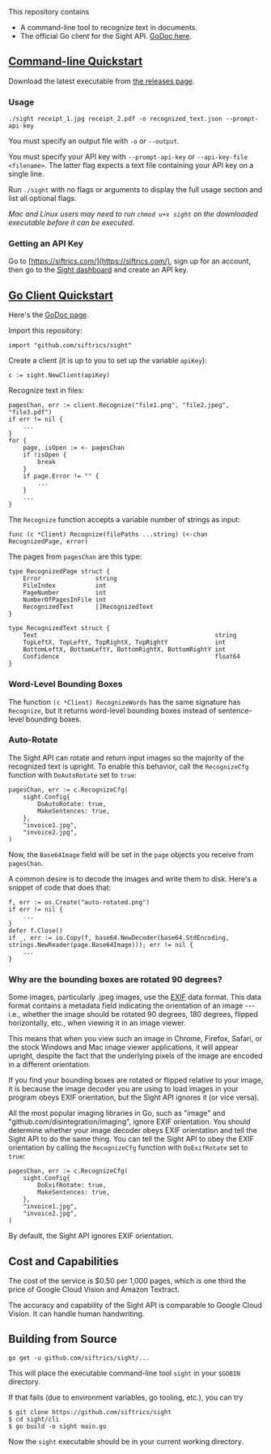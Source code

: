 This repository contains

- A command-line tool to recognize text in documents.
- The official Go client for the Sight API. [GoDoc here](https://godoc.org/github.com/siftrics/sight).

## [Command-line Quickstart](#command-line-quickstart)

Download the latest executable from [the releases page](https://github.com/siftrics/sight/releases).

### Usage

```
./sight receipt_1.jpg receipt_2.pdf -o recognized_text.json --prompt-api-key
```

You must specify an output file with `-o` or `--output`.

You must specify your API key with `--prompt-api-key` or `--api-key-file <filename>`. The latter flag expects a text file containing your API key on a single line.

Run `./sight` with no flags or arguments to display the full usage section and list all optional flags.

_Mac and Linux users may need to run `chmod u+x sight` on the downloaded executable before it can be executed._

### Getting an API Key

Go to [https://siftrics.com/](https://siftrics.com/), sign up for an account, then go to the [Sight dashboard](https://siftrics.com/sight.html) and create an API key.

## [Go Client Quickstart](#go-client-quickstart)

Here's the [GoDoc page](https://godoc.org/github.com/siftrics/sight).

Import this repository:

```
import "github.com/siftrics/sight"
```

Create a client (it is up to you to set up the variable `apiKey`):

```
c := sight.NewClient(apiKey)
```

Recognize text in files:

```
pagesChan, err := client.Recognize("file1.png", "file2.jpeg", "file3.pdf")
if err != nil {
    ...
}
for {
    page, isOpen := <- pagesChan
    if !isOpen {
        break
    }
    if page.Error != "" {
        ...
    }
    ...
}
```

The `Recognize` function accepts a variable number of strings as input:

```
func (c *Client) Recognize(filePaths ...string) (<-chan RecognizedPage, error)
```

The pages from `pagesChan` are this type:

```
type RecognizedPage struct {
	Error               string
	FileIndex           int
	PageNumber          int
	NumberOfPagesInFile int
	RecognizedText      []RecognizedText
}

type RecognizedText struct {
	Text                                                 string
	TopLeftX, TopLeftY, TopRightX, TopRightY             int
	BottomLeftX, BottomLeftY, BottomRightX, BottomRightY int
	Confidence                                           float64
}
```

### Word-Level Bounding Boxes

The function `(c *Client) RecognizeWords` has the same signature has `Recognize`, but it returns word-level bounding boxes instead of sentence-level bounding boxes.

### Auto-Rotate

The Sight API can rotate and return input images so the majority of the recognized text is upright. To enable this behavior, call the `RecognizeCfg` function with `DoAutoRotate` set to `true`:

```
pagesChan, err := c.RecognizeCfg(
    sight.Config{
        DoAutoRotate: true,
        MakeSentences: true,
    },
    "invoice1.jpg",
    "invoice2.jpg",
)
```

Now, the `Base64Image` field will be set in the `page` objects you receive from `pagesChan`.

A common desire is to decode the images and write them to disk. Here's a snippet of code that does that:

```
f, err := os.Create("auto-rotated.png")
if err != nil {
    ...
}
defer f.Close()
if _, err := io.Copy(f, base64.NewDecoder(base64.StdEncoding, strings.NewReader(page.Base64Image))); err != nil {
    ...
}
```

### Why are the bounding boxes are rotated 90 degrees?

Some images, particularly .jpeg images, use the [EXIF](https://en.wikipedia.org/wiki/Exif) data format. This data format contains a metadata field indicating the orientation of an image --- i.e., whether the image should be rotated 90 degrees, 180 degrees, flipped horizontally, etc., when viewing it in an image viewer.

This means that when you view such an image in Chrome, Firefox, Safari, or the stock Windows and Mac image viewer applications, it will appear upright, despite the fact that the underlying pixels of the image are encoded in a different orientation.

If you find your bounding boxes are rotated or flipped relative to your image, it is because the image decoder you are using to load images in your program obeys EXIF orientation, but the Sight API ignores it (or vice versa).

All the most popular imaging libraries in Go, such as "image" and "github.com/disintegration/imaging", ignore EXIF orientation. You should determine whether your image decoder obeys EXIF orientation and tell the Sight API to do the same thing. You can tell the Sight API to obey the EXIF orientation by calling the `RecognizeCfg` function with `DoExifRotate` set to `true`:

```
pagesChan, err := c.RecognizeCfg(
    sight.Config{
        DoExifRotate: true,
        MakeSentences: true,
    },
    "invoice1.jpg",
    "invoice2.jpg",
)
```

By default, the Sight API ignores EXIF orientation.

## Cost and Capabilities

The cost of the service is $0.50 per 1,000 pages, which is one third the price of Google Cloud Vision and Amazon Textract.

The accuracy and capability of the Sight API is comparable to Google Cloud Vision. It can handle human handwriting.

## Building from Source

```
go get -u github.com/siftrics/sight/...
```

This will place the executable command-line tool `sight` in your `$GOBIN` directory.

If that fails (due to environment variables, go tooling, etc.), you can try

```
$ git clone https://github.com/siftrics/sight
$ cd sight/cli
$ go build -o sight main.go
```

Now the `sight` executable should be in your current working directory.
